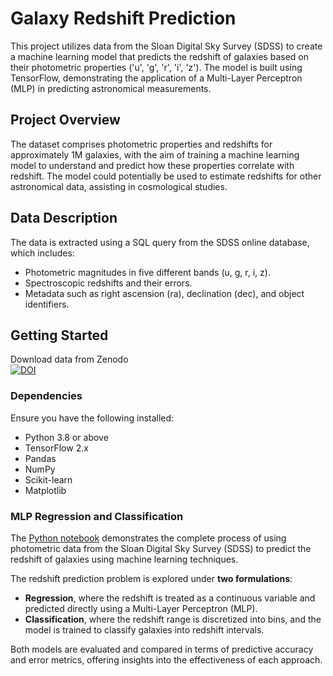 # Galaxy Redshift Prediction

This project utilizes data from the Sloan Digital Sky Survey (SDSS) to create a machine learning model that predicts the redshift of galaxies based on their photometric properties ('u', 'g', 'r', 'i', 'z'). The model is built using TensorFlow, demonstrating the application of a Multi-Layer Perceptron (MLP) in predicting astronomical measurements.

## Project Overview

The dataset comprises photometric properties and redshifts for approximately 1M galaxies, with the aim of training a machine learning model to understand and predict how these properties correlate with redshift. The model could potentially be used to estimate redshifts for other astronomical data, assisting in cosmological studies.

## Data Description

The data is extracted using a SQL query from the SDSS online database, which includes:
- Photometric magnitudes in five different bands (u, g, r, i, z).
- Spectroscopic redshifts and their errors.
- Metadata such as right ascension (ra), declination (dec), and object identifiers.

## Getting Started

Download data from Zenodo  
[![DOI](https://zenodo.org/badge/DOI/10.5281/zenodo.11073039.svg)](https://doi.org/10.5281/zenodo.11073039)

### Dependencies

Ensure you have the following installed:
- Python 3.8 or above
- TensorFlow 2.x
- Pandas
- NumPy
- Scikit-learn
- Matplotlib

### MLP Regression and Classification

The [Python notebook](MLP_PhotoZ_SDSS.ipynb) demonstrates the complete process of using photometric data from the Sloan Digital Sky Survey (SDSS) to predict the redshift of galaxies using machine learning techniques.

The redshift prediction problem is explored under **two formulations**:
- **Regression**, where the redshift is treated as a continuous variable and predicted directly using a Multi-Layer Perceptron (MLP).
- **Classification**, where the redshift range is discretized into bins, and the model is trained to classify galaxies into redshift intervals.

Both models are evaluated and compared in terms of predictive accuracy and error metrics, offering insights into the effectiveness of each approach.
